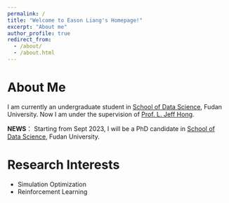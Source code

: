 ```yaml
---
permalink: /
title: "Welcome to Eason Liang's Homepage!"
excerpt: "About me"
author_profile: true
redirect_from: 
  - /about/
  - /about.html
---
```

About Me
======
I am currently an undergraduate student in [School of Data Science](http://www.sdspeople.fudan.edu.cn), Fudan University. Now I am under the supervision of 
[Prof. L. Jeff Hong](https://scholar.google.com.sg/citations?user=stZYMd8AAAAJ&hl=en).

**NEWS**： Starting from Sept 2023, I will be a PhD candidate in [School of Data Science](http://www.sdspeople.fudan.edu.cn), Fudan University.

Research Interests
======
* Simulation Optimization
* Reinforcement Learning

